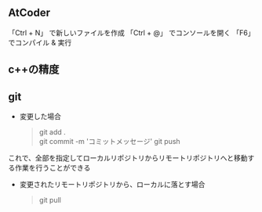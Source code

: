 ## AtCoder

「Ctrl + N」 で新しいファイルを作成
「Ctrl + @」 でコンソールを開く
「F6」 でコンパイル & 実行

## c++の精度


## git

- 変更した場合
  > git add .  
  > git commit -m 'コミットメッセージ'
  > git push

これで、全部を指定してローカルリポジトリからリモートリポジトリへと移動する作業を行うことができる

- 変更されたリモートリポジトリから、ローカルに落とす場合
  > git pull
